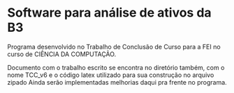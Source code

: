 # Software para análise de ativos da B3

Programa desenvolvido no Trabalho de Conclusão de Curso para a FEI no curso de CIÊNCIA DA COMPUTAÇÃO.

Documento com o trabalho escrito se encontra no diretório também, com o nome TCC_v6 e o código latex utilizado para sua construção no arquivo zipado
Ainda serão implementadas melhorias daqui pra frente no programa.
